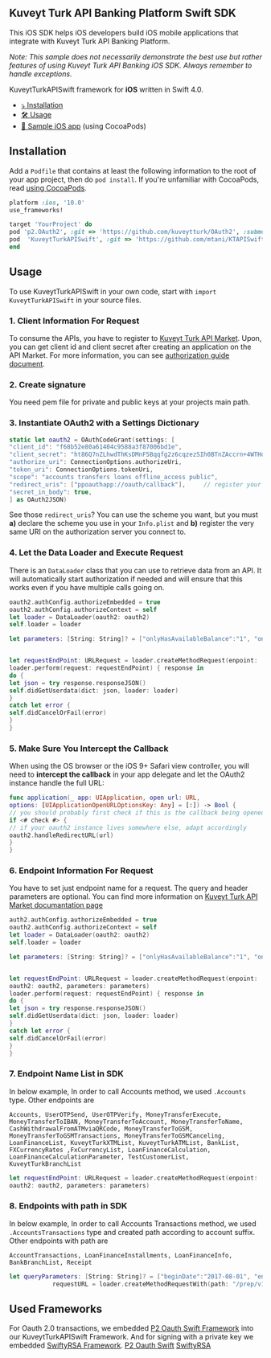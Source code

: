 ## Kuveyt Turk API Banking Platform Swift SDK
This iOS SDK helps iOS developers build iOS mobile applications that integrate with Kuveyt Turk API Banking Platform.

*Note: This sample does not necessarily demonstrate the best use but rather features of using Kuveyt Turk API Banking iOS SDK. Always remember to handle exceptions.*

KuveytTurkAPISwift framework for   **iOS**  written in Swift 4.0.

- [⤵️ Installation](#installation)
- [🛠 Usage](#usage)
- [📱 Sample iOS app](https://github.com/link/example) (using CocoaPods)

Installation
------------
Add a `Podfile` that contains at least the following information to the root of your app project, then do `pod install`.
If you're unfamiliar with CocoaPods, read [using CocoaPods](http://guides.cocoapods.org/using/using-cocoapods.html).

```ruby
platform :ios, '10.0'
use_frameworks!

target 'YourProject' do
pod 'p2.OAuth2', :git => 'https://github.com/kuveytturk/OAuth2', :submodules => true
pod  'KuveytTurkAPISwift', :git => 'https://github.com/mtani/KTAPISwift', :submodules => true
end
```

Usage
-----

To use KuveytTurkAPISwift in your own code, start with `import KuveytTurkAPISwift`  in your source files.


### 1. Client Information For Request
To consume the APIs, you have to register to [Kuveyt Turk API Market](https://developer.kuveytturk.com.tr/#/). Upon, you can get client id and client secret after creating an application on the API Market.
For more information, you can see [authorization guide document](https://developer.kuveytturk.com.tr/#/documentation/general/Authorization%20Guide).

### 2. Create signature
You need pem file for private and public keys at your projects main path.

### 3. Instantiate OAuth2 with a Settings Dictionary

```swift
static let oauth2 = OAuthCodeGrant(settings: [
"client_id": "f68b52e80a61404c9588a3f87006bd1e",
"client_secret": "ht86Q7nZLhwdThKsDMnF5Bqqfg2z6cqzezSIh0BTnZAccrn+4WTHoQ==",
"authorize_uri": ConnectionOptions.authorizeUri,
"token_uri": ConnectionOptions.tokenUri,
"scope": "accounts transfers loans offline_access public",
"redirect_uris": ["ppoauthapp://oauth/callback"],     // register your own "myapp" scheme in Info.plist
"secret_in_body": true,
] as OAuth2JSON)
```
See those `redirect_uris`?
You can use the scheme you want, but you must **a)** declare the scheme you use in your `Info.plist` and **b)** register the very same URI on the authorization server you connect to.

### 4. Let the Data Loader and  Execute Request

There is an `DataLoader` class that you can use to retrieve data from an API.
It will automatically start authorization if needed and will ensure that this works even if you have multiple calls going on.

```swift
oauth2.authConfig.authorizeEmbedded = true
oauth2.authConfig.authorizeContext = self
let loader = DataLoader(oauth2: oauth2)
self.loader = loader

let parameters: [String: String]? = ["onlyHasAvailableBalance":"1", "onlyOpen":"0","onlyWithNoBalance":"0","onlyCurrent":"0","sharedWithMultiSignature":"0"]


let requestEndPoint: URLRequest = loader.createMethodRequest(enpoint: .MoneyTransferExecute, oauth2: oauth2, parameters: parameters)
loader.perform(request: requestEndPoint) { response in
do {
let json = try response.responseJSON()
self.didGetUserdata(dict: json, loader: loader)
}
catch let error {
self.didCancelOrFail(error)
}
}
```

### 5. Make Sure You Intercept the Callback

When using the OS browser or the iOS 9+ Safari view controller, you will need to **intercept the callback** in your app delegate and let the OAuth2 instance handle the full URL:

```swift
func application(_ app: UIApplication, open url: URL,
options: [UIApplicationOpenURLOptionsKey: Any] = [:]) -> Bool {
// you should probably first check if this is the callback being opened
if <# check #> {
// if your oauth2 instance lives somewhere else, adapt accordingly
oauth2.handleRedirectURL(url)
}
}
```

### 6. Endpoint Information For Request

You have to set just endpoint name for a request. The query and header parameters are optional. You can find more information on  [Kuveyt Turk API Market documantation page](https://developer.kuveytturk.com.tr/#/documentation)
```swift
auth2.authConfig.authorizeEmbedded = true
oauth2.authConfig.authorizeContext = self
let loader = DataLoader(oauth2: oauth2)
self.loader = loader

let parameters: [String: String]? = ["onlyHasAvailableBalance":"1", "onlyOpen":"0","onlyWithNoBalance":"0","onlyCurrent":"0","sharedWithMultiSignature":"0"]


let requestEndPoint: URLRequest = loader.createMethodRequest(enpoint: .Accounts,
oauth2: oauth2, parameters: parameters)
loader.perform(request: requestEndPoint) { response in
do {
let json = try response.responseJSON()
self.didGetUserdata(dict: json, loader: loader)
}
catch let error {
self.didCancelOrFail(error)
}
}
```

### 7. Endpoint Name List in SDK

In below example, In order to call Accounts method, we used `.Accounts` type. Other endpoints are

 `Accounts, UserOTPSend, UserOTPVerify, MoneyTransferExecute, MoneyTransferToIBAN, MoneyTransferToAccount, MoneyTransferToName, CashWithdrawalFromATMviaQRCode, MoneyTransferToGSM, MoneyTransferToGSMTransactions, MoneyTransferToGSMCanceling, LoanFinanceList, KuveytTurkXTMList, KuveytTurkATMList, BankList, FXCurrencyRates ,FxCurrencyList, LoanFinanceCalculation, LoanFinanceCalculationParameter, TestCustomerList, KuveytTurkBranchList`

```swift
let requestEndPoint: URLRequest = loader.createMethodRequest(enpoint: .Accounts,
oauth2: oauth2, parameters: parameters)
```
### 8. Endpoints with path in SDK

In below example, In order to call Accounts Transactions method, we used `.AccountsTransactions` type and created path according to account suffix. Other endpoints with path are

 `AccountTransactions, LoanFinanceInstallments, LoanFinanceInfo, BankBranchList, Receipt`


```swift
let queryParameters: [String: String]? = ["beginDate":"2017-08-01", "endDate":"2017-10-01","minAmount":"1","maxAmount":"10000"]
            requestURL = loader.createMethodRequestWith(path: "/prep/v1/accounts/3/transactions", enpoint: .AccountTransactions, oauth2: oauth2, parameters: queryParameters)
```



Used Frameworks
------------
For Oauth 2.0 transactions, we embedded  [P2 Oauth Swift Framework](https://github.com/p2/OAuth2) into our KuveytTurkAPISwift Framework.
And for signing with a private key we embedded [SwiftyRSA Framework](https://github.com/TakeScoop/SwiftyRSA).
[P2 Oauth Swift](https://github.com/p2/OAuth2)
[SwiftyRSA](https://github.com/TakeScoop/SwiftyRSA)
